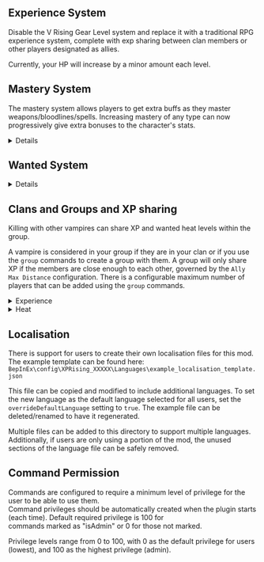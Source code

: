 ## Experience System

Disable the V Rising Gear Level system and replace it with a traditional RPG experience system,
complete with exp sharing between clan members or other players designated as allies.

Currently, your HP will increase by a minor amount each level.

## Mastery System
The mastery system allows players to get extra buffs as they master weapons/bloodlines/spells.
Increasing mastery of any type can now progressively give extra bonuses to the character's stats.
<details>

### Weapon Mastery
Weapon/spell mastery will increase when the weapon/spell is used to damage a creature. This mastery will be granted when that creature is killed. If the player leaves combat before the creature is killed, this mastery is lost.

### Blood Mastery
Feeding on enemies will progress the mastery of that bloodline. If the feeding is cancelled, to kill your victim, a smaller amount of mastery is granted.

Bloodline mastery for blood types that don't match your current blood will still be applied at a greatly reduced amount.
V Bloods will give increased mastery improvements. There is configuration to have this apply to X number of random bloodlines, all bloodlines, or just the current player bloodline.

`Merciless bloodlines` are enabled by default, which means to progress your bloodline's mastery you need to feed on a target with same blood type AND it needs to be blood of higher quality than your bloodline's mastery.

### Mastery buff configuration
The buffs provided by the mastery system can be configured two ways: there are some preset options for quick configuration, or there is the custom configuration which allows great flexibility.

Current preset options can be found in `GlobalMasteryConfig.cfg`

Note that any configuration other than `custom` will result in the `Data\globalMasteryConfig.json` file being overwritten on launch. On first launch, you can set the preset to a set value and then change it to `custom` after to allow edits to the base config.

Config within the `.json` file is applied like so: 
1. `defaultBloodMasteryConfig`/`defaultWeaponMasteryConfig` (depending on whether the type is blood or weapon. The `spell` type is neither.)
2. `mastery` -> `type` -> `templates` (any templates are applied in order)
3. `mastery` -> `type` (the values in this section will override any other values)

Bonus values can be applied in two forms:
- `fixed`: adds the specified value to the buff
- `ratio`: applies a ratio of the current mastery to the value and then adds to the buff (100% mastery adds the value as shown)

The `requiredMastery` property gates when any specific bonus is applied. The player must have a higher buff in that category to get the bonus.

Active bonus applies the value to the category of stats (offensive, resource, defensive, any) that the active weapon is providing. Can be used to buff the active weapon based on mastery.

Currently, there are no "active" buff supports for bloodlines. This is coming.

Any and all of these systems can be configured and turned on/off.

See [UnitStatTypeExtensions](https://github.com/aontas/XPRising/blob/main/XPRising/Extensions/UnitStatTypeExtensions.cs) for more information on stat categories and which stats can be used for the above config.

### Mastery Decay
When the vampire goes offline, all their mastery will continuously decay until they come back online. This can be disabled.

### Effectiveness System
Effectiveness acts as a multiplier for the mastery. The initial effectiveness starts at 100%.
When mastery is reset using ".mastery reset <type>", the current mastery level is added to effectiveness and then is set to 0%.
As the vampire then increases in mastery, the effective mastery is `mastery * effectiveness`.

Effectiveness is specific for each mastery.

### Growth System
The growth system is used to determine how fast mastery can be gained at higher levels of effectiveness.
This means that higher effectiveness will slow to mastery gain (at 1, 200% effectiveness gives a mastery growth rate of 50%).
Config supports modifying the rate at which this growth slows. Set growth per effectiveness to 0 to have no change in growth. Higher numbers make the growth drop off slower.
Negative values have the same effect as positive (ie, -1 == 1 for the growth per effectiveness setting).

This is only relevant if the effectiveness system is turned on.

</details>

## Wanted System
<details>
A system where every NPC you kill contributes to a wanted level system. As you kill more NPCs from a faction,
your wanted level will rise higher and higher.

As your wanted level increases, more difficult squads of ambushers will be sent by that faction to kill you.
Wanted levels for will eventually cooldown the longer you go without killing NPCs from a faction, so space out
your kills to ensure you don't get hunted by an extremely elite group of assassins.

Another way of lowering your wanted level is to kill Vampire Hunters.

Otherwise, if you are dead for any reason at all, your wanted level will reset back to 0.
```
Note:
- Ambush may only occur when the player is in combat.
- All mobs spawned by this system is assigned to Faction_VampireHunters
```
</details>

## Clans and Groups and XP sharing
Killing with other vampires can share XP and wanted heat levels within the group.

A vampire is considered in your group if they are in your clan or if you use the `group` commands to create a group with
them. A group will only share XP if the members are close enough to each other, governed by the `Ally Max Distance` configuration.
There is a configurable maximum number of players that can be added using the `group` commands.

<details>
<summary>Experience</summary>
Group XP is awarded based on the ratio of the average group level to the sum of the group level. It is then multiplied
by a bonus value `( 1.2^(group size - 1) )`, up to a maximum of `1.5`.
</details>

<details>
<summary>Heat</summary>
Increases in heat levels are applied uniformly for every member in the group.
</details>

## Localisation
There is support for users to create their own localisation files for this mod.\
The example template can be found here: `BepInEx\config\XPRising_XXXXX\Languages\example_localisation_template.json`

This file can be copied and modified to include additional languages. To set the new language as the default language selected for all users, set the `overrideDefaultLanguage` setting to `true`. The example file can be deleted/renamed to have it regenerated.

Multiple files can be added to this directory to support multiple languages.\
Additionally, if users are only using a portion of the mod, the unused sections of the language file can be safely removed.

## Command Permission
Commands are configured to require a minimum level of privilege for the user to be able to use them.\
Command privileges should be automatically created when the plugin starts (each time). Default required privilege is 100 for\
commands marked as "isAdmin" or 0 for those not marked.

Privilege levels range from 0 to 100, with 0 as the default privilege for users (lowest), and 100 as the highest privilege (admin).